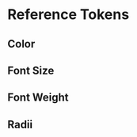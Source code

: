 <script setup>
import ReferenceTokens from '../components/ReferenceTokens.vue'
</script>
# Reference Tokens

## Color
<ReferenceTokens type="color"/>

## Font Size
<ReferenceTokens type="fontSize"/>

## Font Weight
<ReferenceTokens type="fontWeight"/>

## Radii
<ReferenceTokens type="borderRadius"/>
